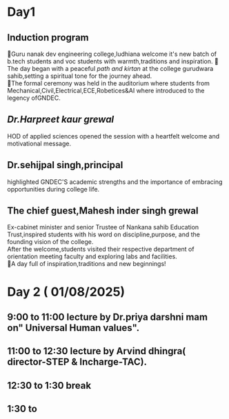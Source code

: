 # Day1 
## Induction program 
🌸Guru nanak dev engineering  college,ludhiana welcome it's new batch of b.tech students and voc students with warmth,traditions and inspiration.
🌸The day began with a peaceful *path and kirtan* at the college gurudwara sahib,setting a spiritual tone for the journey ahead.              
🌸The formal ceremony was held in the auditorium where students from Mechanical,Civil,Electrical,ECE,Robetices&AI where introduced to the legency ofGNDEC.
## *Dr.Harpreet kaur grewal*
HOD of applied sciences opened the session  with a heartfelt welcome and motivational  message.
## **Dr.sehijpal singh**,principal 
highlighted GNDEC'S academic strengths
and the importance of embracing opportunities during  college  life.
## The chief guest,**Mahesh inder singh  grewal**
Ex-cabinet minister and senior Trustee of Nankana sahib Education Trust,inspired students with his word on discipline,purpose, and the founding  vision of the  college.      
After the welcome,students  visited their respective  department of orientation  meeting faculty and exploring labs and facilities.         
🌸A day full of inspiration,traditions and new beginnings!
# Day 2 ( 01/08/2025)
## 9:00 to 11:00 lecture  by Dr.priya darshni mam on" Universal Human values".
## 11:00 to 12:30  lecture  by Arvind dhingra( director-STEP & Incharge-TAC).
## 12:30 to 1:30 break
## 1:30 to
